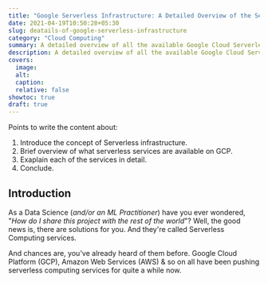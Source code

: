 ```yaml
---
title: "Google Serverless Infrastructure: A Detailed Overview of the Serverless Service"
date: 2021-04-19T10:50:28+05:30
slug: deatails-of-google-serverless-infrastructure
category: "Cloud Computing"
summary: A detailed overview of all the available Google Cloud Serverless services.
description: A detailed overview of all the available Google Cloud Serverless services.
covers:
  image:
  alt:
  caption:
  relative: false
showtoc: true
draft: true
---
```


Points to write the content about:

1. Introduce the concept of Serverless infrastructure.
2. Brief overview of what serverless services are available on GCP.
3. Exaplain each of the services in detail.
4. Conclude.

## Introduction

As a Data Science (_and/or an ML Practitioner_) have you ever wondered, "_How do I share this project with the rest of the world_"? Well, the good news is, there are solutions for you. And they're called Serverless Computing services.

And chances are, you've already heard of them before. Google Cloud Platform (GCP), Amazon Web Services (AWS) & so on all have been pushing serverless computing services for quite a while now.
